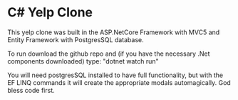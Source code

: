 # C# Yelp Clone

This yelp clone was built in the ASP.NetCore Framework with MVC5 and Entity Framework with PostgresSQL database.

To run download the github repo and (if you have the necessary .Net components downloaded) type: "dotnet watch run"

You will need postgresSQL installed to have full functionality, but with the EF LINQ commands it will create the appropriate modals automagically. God bless code first.